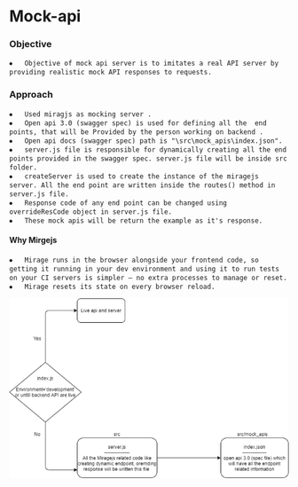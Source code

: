 # Mock-api

### Objective

    ⦁	Objective of mock api server is to imitates a real API server by providing realistic mock API responses to requests.
    
### Approach

    ⦁	Used miragjs as mocking server .
    ⦁	Open api 3.0 (swagger spec) is used for defining all the  end points, that will be Provided by the person working on backend .
    ⦁	Open api docs (swagger spec) path is "\src\mock_apis\index.json". 
    ⦁	server.js file is responsible for dynamically creating all the end points provided in the swagger spec. server.js file will be inside src folder. 
    ⦁	createServer is used to create the instance of the miragejs server. All the end point are written inside the routes() method in server.js file.
    ⦁	Response code of any end point can be changed using overrideResCode object in server.js file.
    ⦁	These mock apis will be return the example as it's response.

 #### Why Mirgejs
    ⦁   Mirage runs in the browser alongside your frontend code, so getting it running in your dev environment and using it to run tests on your CI servers is simpler – no extra processes to manage or reset.
    ⦁   Mirage resets its state on every browser reload.
    


![MarineGEO circle logo](/assets/mock_api_workflow.png "MarineGEO logo")


